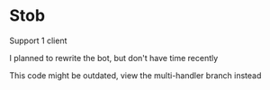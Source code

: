 # Stob

Support 1 client

I planned to rewrite the bot, but don't have time recently

This code might be outdated, view the multi-handler branch instead
